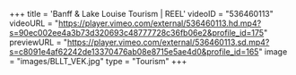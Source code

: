 +++
 title = 'Banff & Lake Louise Tourism | REEL'
 videoID = "536460113"
 videoURL = "https://player.vimeo.com/external/536460113.hd.mp4?s=90ec002ee4a3b73d320693c48777728c36fb06e2&profile_id=175"
 previewURL = "https://player.vimeo.com/external/536460113.sd.mp4?s=c8091e4af62242de13370476ab08e8715e5ae4d0&profile_id=165"
 image = "images/BLLT_VEK.jpg"
 type = "Tourism"
+++